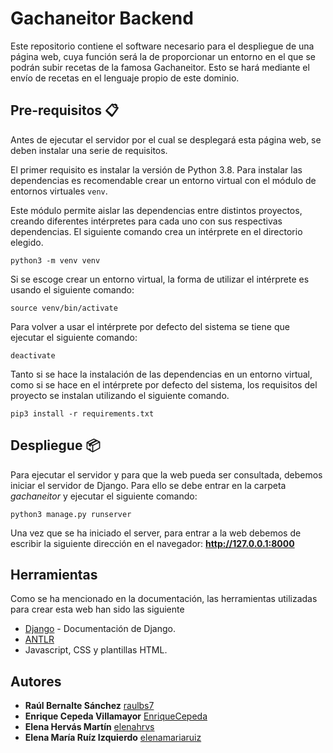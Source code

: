 # Gachaneitor Backend

Este repositorio contiene el software necesario para el despliegue de una página web, cuya función será la de proporcionar un entorno en el que se podrán subir recetas de la famosa Gachaneitor. Esto se hará mediante el envío de recetas en el lenguaje propio de este dominio.

## Pre-requisitos 📋

Antes de ejecutar el servidor por el cual se desplegará esta página web, se deben instalar una serie de requisitos.

El primer requisito es instalar la versión de Python 3.8.
Para instalar las dependencias es recomendable crear un entorno virtual con el módulo de entornos virtuales ``venv``.

Este módulo permite aislar las dependencias entre distintos proyectos, creando diferentes intérpretes para cada uno con sus respectivas dependencias. El siguiente comando crea un intérprete en el directorio elegido.

```
python3 -m venv venv
```

Si se escoge crear un entorno virtual, la forma de utilizar el intérprete es usando el siguiente comando:

```
source venv/bin/activate
```

Para volver a usar el intérprete por defecto del sistema se tiene que ejecutar el siguiente comando:

```
deactivate
```

Tanto si se hace la instalación de las dependencias en un entorno virtual, como si se hace en el intérprete por defecto del sistema, los requisitos del proyecto se instalan utilizando el siguiente comando.

```
pip3 install -r requirements.txt
```

## Despliegue 📦

Para ejecutar el servidor y para que la web pueda ser consultada, debemos iniciar el servidor de Django. Para ello se debe entrar en la carpeta *gachaneitor* y ejecutar el siguiente comando:

```
python3 manage.py runserver
```

Una vez que se ha iniciado el server, para entrar a la web debemos de escribir la siguiente dirección en el navegador: __http://127.0.0.1:8000__

## Herramientas

Como se ha mencionado en la documentación, las herramientas utilizadas para crear esta web han sido las siguiente

* [Django](https://docs.djangoproject.com/en/3.1/) - Documentación de Django.
* [ANTLR](https://www.antlr.org/)
* Javascript, CSS y plantillas HTML.


## Autores

* **Raúl Bernalte Sánchez** [raulbs7](https://github.com/raulbs7)
* **Enrique Cepeda Villamayor** [EnriqueCepeda](https://github.com/EnriqueCepeda)
* **Elena Hervás Martín** [elenahrvs](https://github.com/elenahrvs)
* **Elena María Ruíz Izquierdo** [elenamariaruiz](https://github.com/elenamariaruiz)
